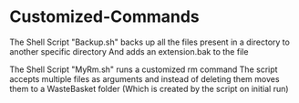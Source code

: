 # Customized-Commands

The Shell Script "Backup.sh" backs up all the files present in a directory to another specific directory
And adds an extension.bak to the file

The Shell Script "MyRm.sh" runs a customized rm command 
The script accepts multiple files as arguments and instead of deleting them moves them to a WasteBasket folder (Which is created by the script on initial run)
